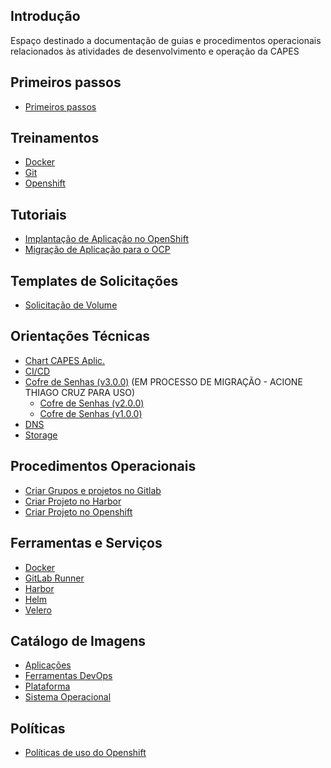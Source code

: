 ## Introdução

Espaço destinado a documentação de guias e procedimentos operacionais
relacionados às atividades de desenvolvimento e operação da CAPES

## Primeiros passos
- [Primeiros passos](./primeiros-passos/primeiros-passos.md)

## Treinamentos
- [Docker](./treinamentos/docker.md)
- [Git](./treinamentos/git.md)
- [Openshift](./treinamentos/openshift.md)

## Tutoriais
- [Implantação de Aplicação no OpenShift](./tutoriais/implantacao.md)
- [Migração de Aplicação para o OCP](./tutoriais/migracao-app-ocp.md)

## Templates de Solicitações
- [Solicitação de Volume](./templates/solicitacao_volume.md)

## Orientações Técnicas
- [Chart CAPES Aplic.](./orientacoes-tecnicas/chart-capes-aplic.md)
- [CI/CD](./orientacoes-tecnicas/ci-cd.md)
- [Cofre de Senhas (v3.0.0)](./orientacoes-tecnicas/cofre-senha.md) (EM PROCESSO DE MIGRAÇÃO - ACIONE THIAGO CRUZ PARA USO)
    - [Cofre de Senhas (v2.0.0)](./orientacoes-tecnicas/cofre-senha_v2.md)
    - [Cofre de Senhas (v1.0.0)](./orientacoes-tecnicas/cofre-senha_v1.md)
- [DNS](./orientacoes-tecnicas/dns.md)
- [Storage](./orientacoes-tecnicas/storage.md)

## Procedimentos Operacionais
- [Criar Grupos e projetos no Gitlab](./procedimentos-operacionais/criar-grupos-projetos.md)
- [Criar Projeto no Harbor](./procedimentos-operacionais/criar-projeto-harbor.md)
- [Criar Projeto no Openshift](./procedimentos-operacionais/criar-projeto-openshift.md)

## Ferramentas e Serviços
- [Docker](./ferramentas-servicos/docker.md)
- [GitLab Runner](./ferramentas-servicos/gitlab-runner.md)
- [Harbor](./ferramentas-servicos/harbor.md)
- [Helm](./ferramentas-servicos/helm.md)
- [Velero](./ferramentas-servicos/velero.md)

## Catálogo de Imagens
- [Aplicações](./catalogo-imagens/aplicacoes.md)
- [Ferramentas DevOps](./catalogo-imagens/ferramentas-devops.md)
- [Plataforma](./catalogo-imagens/plataforma.md)
- [Sistema Operacional](./catalogo-imagens/so.md)

## Políticas
- [Políticas de uso do Openshift](./politicas/openshift-policica-uso.md)
